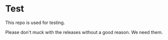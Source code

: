 Test
====

This repo is used for testing.

Please don't muck with the releases without a good reason. We need them.
